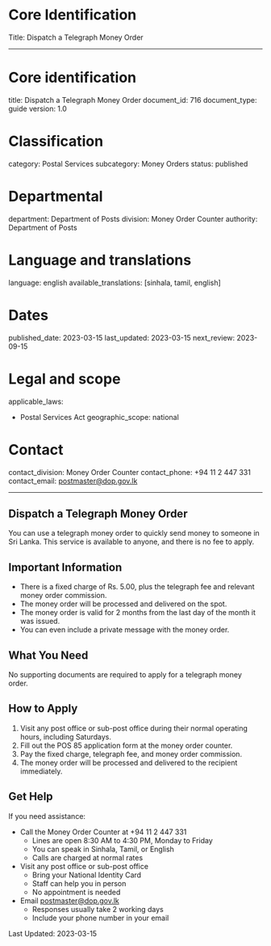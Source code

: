 # Core Identification
Title: Dispatch a Telegraph Money Order

---
# Core identification
title: Dispatch a Telegraph Money Order
document_id: 716
document_type: guide
version: 1.0

# Classification
category: Postal Services
subcategory: Money Orders
status: published

# Departmental
department: Department of Posts
division: Money Order Counter
authority: Department of Posts

# Language and translations
language: english
available_translations: [sinhala, tamil, english]

# Dates
published_date: 2023-03-15
last_updated: 2023-03-15
next_review: 2023-09-15

# Legal and scope
applicable_laws:
 - Postal Services Act
geographic_scope: national

# Contact
contact_division: Money Order Counter
contact_phone: +94 11 2 447 331
contact_email: postmaster@dop.gov.lk

---

## Dispatch a Telegraph Money Order

You can use a telegraph money order to quickly send money to someone in Sri Lanka. This service is available to anyone, and there is no fee to apply.

## Important Information

- There is a fixed charge of Rs. 5.00, plus the telegraph fee and relevant money order commission.
- The money order will be processed and delivered on the spot.
- The money order is valid for 2 months from the last day of the month it was issued.
- You can even include a private message with the money order.

## What You Need

No supporting documents are required to apply for a telegraph money order.

## How to Apply

1. Visit any post office or sub-post office during their normal operating hours, including Saturdays.
2. Fill out the POS 85 application form at the money order counter.
3. Pay the fixed charge, telegraph fee, and money order commission.
4. The money order will be processed and delivered to the recipient immediately.

## Get Help

If you need assistance:

- Call the Money Order Counter at +94 11 2 447 331
    - Lines are open 8:30 AM to 4:30 PM, Monday to Friday
    - You can speak in Sinhala, Tamil, or English
    - Calls are charged at normal rates
- Visit any post office or sub-post office
    - Bring your National Identity Card
    - Staff can help you in person
    - No appointment is needed
- Email postmaster@dop.gov.lk
    - Responses usually take 2 working days
    - Include your phone number in your email

Last Updated: 2023-03-15